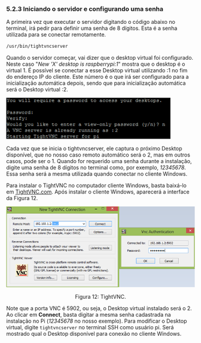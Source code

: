 ### 5.2.3 Iniciando o servidor e configurando uma senha

A primeira vez que executar o servidor digitando o código abaixo no terminal, irá pedir para definir uma senha de 8 dígitos. Esta é a senha utilizada para se conectar remotamente.

```bash
/usr/bin/tightvncserver
```

Quando o servidor começar, vai dizer que o desktop virtual foi configurado. Neste caso "_New 'X' desktop is raspberrypi:1_" mostra que o desktop é o virtual 1. É possível se conectar a esse Desktop virtual utilizando :1 no fim do endereço IP do cliente. Este número é o que irá ser configurado para a inicialização automática depois, sendo que para inicialização automática será o Desktop virtual :2.

![1vnc](assets/1vnc.png)

Cada vez que se inicia o tightvncserver, ele captura o próximo Desktop disponível, que no nosso caso remoto automático será o 2, mas em outros casos, pode ser o 1. Quando for requerido uma senha durante a instalação, digite uma senha de 8 dígitos no terminal como, por exemplo, _12345678_. Essa senha será a mesma utilizada quando conectar no cliente Windows.

Para instalar o TightVNC no computador cliente Windows, basta baixá-lo em [TightVNC.com](www.tightvnc.com). Após instalar o cliente Windows, aparecerá a interface da Figura 12.

![1vnc3](assets/1vnc3.png)

<center>Figura 12: TightVNC.</center>

Note que a porta VNC é 5902, ou seja, o Desktop virtual instalado será o 2. Ao clicar em **Connect**, basta digitar a mesma senha cadastrada na instalação no Pi (_12345678_ no nosso exemplo). Para modificar o Desktop virtual, digite ```tightvncserver``` no terminal SSH como usuário pi. Será mostrado qual o Desktop disponível para conexão no cliente Windows.
